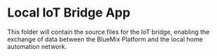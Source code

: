 # Local IoT Bridge App
This folder will contain the source files for the IoT bridge, enabling the exchange of data between the BlueMix Platform and the local home automation network.

